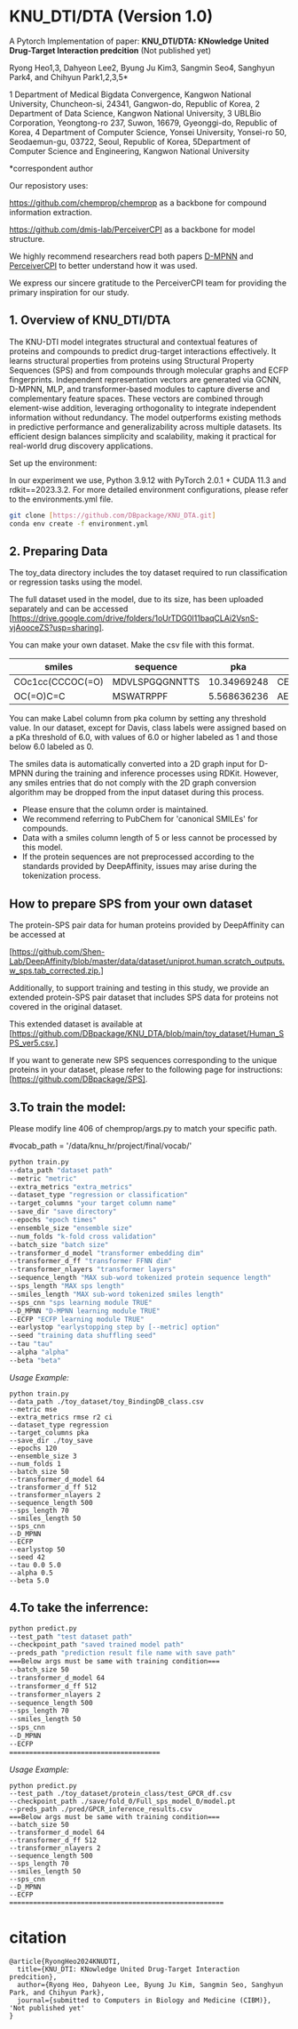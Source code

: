 # KNU_DTI/DTA (Version 1.0)
A Pytorch Implementation of paper:
**KNU_DTI/DTA: KNowledge United Drug-Target Interaction predcition** (Not published yet)

Ryong Heo1,3, Dahyeon Lee2, Byung Ju Kim3, Sangmin Seo4, Sanghyun Park4, and Chihyun Park1,2,3,5*

1 Department of Medical Bigdata Convergence, Kangwon National University, Chuncheon-si, 24341, Gangwon-do, Republic of Korea, 2 Department of Data Science, Kangwon National University, 3 UBLBio Corporation, Yeongtong-ro 237, Suwon, 16679, Gyeonggi-do, Republic of Korea, 4 Department of Computer Science, Yonsei University, Yonsei-ro 50, Seodaemun-gu, 03722, Seoul, Republic of Korea, 5Department of Computer Science and Engineering, Kangwon National University

*correspondent author

Our reposistory uses:

https://github.com/chemprop/chemprop as a backbone for compound information extraction.

https://github.com/dmis-lab/PerceiverCPI as a backbone for model structure.

We highly recommend researchers read both papers 
[D-MPNN](https://pubs.acs.org/doi/abs/10.1021/acs.jcim.9b00237) and [PerceiverCPI](https://doi.org/10.1093/bioinformatics/btac731) to better understand how it was used. 

We express our sincere gratitude to the PerceiverCPI team for providing the primary inspiration for our study.


## 1. **Overview of KNU_DTI/DTA**

The KNU-DTI model integrates structural and contextual features of proteins and compounds to predict drug-target interactions effectively. It learns structural properties from proteins using Structural Property Sequences (SPS) and from compounds through molecular graphs and ECFP fingerprints. Independent representation vectors are generated via GCNN, D-MPNN, MLP, and transformer-based modules to capture diverse and complementary feature spaces. These vectors are combined through element-wise addition, leveraging orthogonality to integrate independent information without redundancy. The model outperforms existing methods in predictive performance and generalizability across multiple datasets. Its efficient design balances simplicity and scalability, making it practical for real-world drug discovery applications.

Set up the environment:

In our experiment we use, Python 3.9.12 with PyTorch 2.0.1 + CUDA 11.3 and rdkit==2023.3.2.
For more detailed environment configurations, please refer to the environments.yml file.

```bash
git clone [https://github.com/DBpackage/KNU_DTA.git]
conda env create -f environment.yml
```

## 2. **Preparing Data**
The toy_data directory includes the toy dataset required to run classification or regression tasks using the model.

The full dataset used in the model, due to its size, has been uploaded separately and can be accessed [https://drive.google.com/drive/folders/1oUrTDG0l11baqCLAi2VsnS-vjAooceZS?usp=sharing].

You can make your own dataset. Make the csv file with this format.

| smiles  | sequence | pka | sps | label |
| ------------- | ------------- |------------- |------------- |------------- | 
| COc1cc(CCCOC(=O)  | MDVLSPGQGNNTTS  | 10.34969248 | CEDL,BNGM,CEKM | 1 |
| OC(=O)C=C | MSWATRPPF  | 5.568636236 | AEKL,CETS,AEKM | 0 |

You can make Label column from pka column by setting any threshold value.
In our dataset, except for Davis, class labels were assigned based on a pKa threshold of 6.0, with values of 6.0 or higher labeled as 1 and those below 6.0 labeled as 0.

The smiles data is automatically converted into a 2D graph input for D-MPNN during the training and inference processes using RDKit. 
However, any smiles entries that do not comply with the 2D graph conversion algorithm may be dropped from the input dataset during this process.

* Please ensure that the column order is maintained.
* We recommend referring to PubChem for 'canonical SMILEs' for compounds.
* Data with a smiles column length of 5 or less cannot be processed by this model.
* If the protein sequences are not preprocessed according to the standards provided by DeepAffinity, issues may arise during the tokenization process.

## How to prepare SPS from your own dataset

The protein-SPS pair data for human proteins provided by DeepAffinity can be accessed at

[https://github.com/Shen-Lab/DeepAffinity/blob/master/data/dataset/uniprot.human.scratch_outputs.w_sps.tab_corrected.zip.]

Additionally, to support training and testing in this study, we provide an extended protein-SPS pair dataset that includes SPS data for proteins not covered in the original dataset. 

This extended dataset is available at [https://github.com/DBpackage/KNU_DTA/blob/main/toy_dataset/Human_SPS_ver5.csv.]

If you want to generate new SPS sequences corresponding to the unique proteins in your dataset, please refer to the following page for instructions: [https://github.com/DBpackage/SPS].

## 3.**To train the model:**

Please modify line 406 of chemprop/args.py to match your specific path.

#vocab_path = '/data/knu_hr/project/final/vocab/'

```bash
python train.py 
--data_path "dataset path"
--metric "metric"
--extra_metrics "extra_metrics" 
--dataset_type "regression or classification"
--target_columns "your target column name"
--save_dir "save directory"
--epochs "epoch times"
--ensemble_size "ensemble size"
--num_folds "k-fold cross validation"
--batch_size "batch size"
--transformer_d_model "transformer embedding dim"
--transformer_d_ff "transformer FFNN dim"
--transformer_nlayers "transformer layers"
--sequence_length "MAX sub-word tokenized protein sequence length"
--sps_length "MAX sps length"
--smiles_length "MAX sub-word tokenized smiles length"
--sps_cnn "sps learning module TRUE"
--D_MPNN "D-MPNN learning module TRUE"
--ECFP "ECFP learning module TRUE"
--earlystop "earlystopping step by [--metric] option"
--seed "training data shuffling seed"
--tau "tau"
--alpha "alpha" 
--beta "beta"
```
_Usage Example:_
~~~
python train.py 
--data_path ./toy_dataset/toy_BindingDB_class.csv
--metric mse 
--extra_metrics rmse r2 ci 
--dataset_type regression 
--target_columns pka 
--save_dir ./toy_save
--epochs 120 
--ensemble_size 3 
--num_folds 1 
--batch_size 50 
--transformer_d_model 64 
--transformer_d_ff 512 
--transformer_nlayers 2 
--sequence_length 500 
--sps_length 70 
--smiles_length 50 
--sps_cnn 
--D_MPNN 
--ECFP 
--earlystop 50 
--seed 42 
--tau 0.0 5.0 
--alpha 0.5 
--beta 5.0
~~~

## 4.**To take the inferrence:**
```bash
python predict.py 
--test_path "test dataset path"
--checkpoint_path "saved trained model path"
--preds_path "prediction result file name with save path"
===Below args must be same with training condition===
--batch_size 50 
--transformer_d_model 64 
--transformer_d_ff 512 
--transformer_nlayers 2 
--sequence_length 500 
--sps_length 70 
--smiles_length 50 
--sps_cnn 
--D_MPNN 
--ECFP 
======================================
```
_Usage Example:_
~~~
python predict.py 
--test_path ./toy_dataset/protein_class/test_GPCR_df.csv
--checkpoint_path ./save/fold_0/Full_sps_model_0/model.pt
--preds_path ./pred/GPCR_inference_results.csv 
===Below args must be same with training condition===
--batch_size 50 
--transformer_d_model 64 
--transformer_d_ff 512 
--transformer_nlayers 2 
--sequence_length 500 
--sps_length 70 
--smiles_length 50 
--sps_cnn 
--D_MPNN 
--ECFP
======================================================
~~~

# citation
~~~
@article{RyongHeo2024KNUDTI,
  title={KNU_DTI: KNowledge United Drug-Target Interaction predcition},
  author={Ryong Heo, Dahyeon Lee, Byung Ju Kim, Sangmin Seo, Sanghyun Park, and Chihyun Park},
  journal={submitted to Computers in Biology and Medicine (CIBM)}, 'Not published yet'
}
~~~
